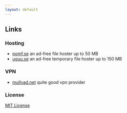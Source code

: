 ```yaml
---
layout: default
---
```


## Links

### Hosting

* [pomf.se](https://pomf.se/) an ad-free file hoster up to 50 MB
* [uguu.se](http://uguu.se/) an ad-free temporary file hoster up to 150 MB
 
### VPN

* [mullvad.net](https://mullvad.net/en/) quite good vpn provider


### License

[MIT License](http://chibicode.mit-license.org/)


